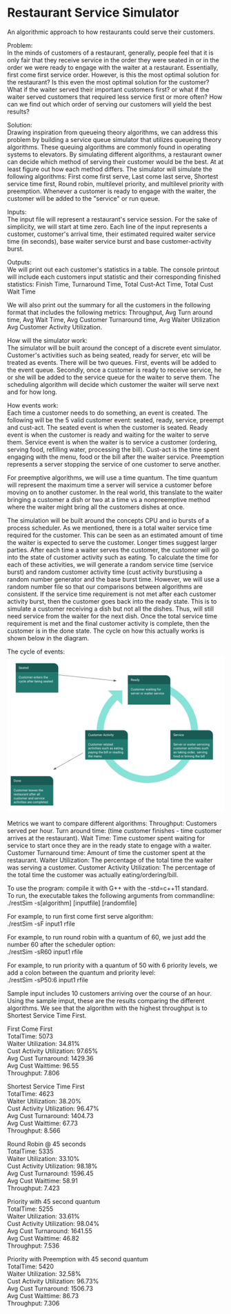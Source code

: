 # Restaurant Service Simulator
An algorithmic approach to how restaurants could serve their customers.

Problem:  
In the minds of customers of a restaurant, generally, people feel that it is only fair that they receive service in the order they were seated in or in the order we were ready to engage with the waiter at a restaurant. Essentially, first come first service order.  However, is this the most optimal solution for the restaurant? Is this even the most optimal solution for the customer? What if the waiter served their important customers first? or what if the waiter served customers that required less service first or more often?  How can we find out which order of serving our customers will yield the best results?  

Solution:  
Drawing inspiration from queueing theory algorithms, we can address this problem by building a service queue simulator that utilizes queueing theory algorithms. These queuing algorithms are commonly found in operating systems to elevators. By simulating different algorithms, a restaurant owner can decide which method of serving their customer would be the best. At at least figure out how each method differs.
The simulator will simulate the following algorithms: First come first serve, Last come last serve, Shortest service time first, Round robin, multilevel priority, and multilevel priority with preemption. Whenever a customer is ready to engage with the waiter, the customer will be added to the "service" or run queue.

Inputs:  
The input file will represent a restaurant's service session.  For the sake of simplicity, we will start at time zero. Each line of the input represents a customer, customer's arrival time, their estimated required waiter service time (in seconds), base waiter service burst and base customer-activity burst.

Outputs:  
We will print out each customer's statistics in a table. The console printout will include each customers input statistic and their corresponding finished statistics: 
Finish Time, Turnaround Time, Total Cust-Act Time, Total Cust Wait Time

We will also print out the summary for all the customers in the following format that includes the following metrics:
Throughput, Avg Turn around time, Avg Wait Time, Avg Customer Turnaround time, Avg Waiter Utilization Avg Customer Activity Utilization. 

How will the simulator work:  
The simulator will be built around the concept of a discrete event simulator.  Customer's activities such as being seated, ready for server, etc will be treated as events. There will be two queues. First, events will be added to the event queue. Secondly, once a customer is ready to receive service, he or she will be added to the service queue for the waiter to serve them. The scheduling algorithm will decide which customer the waiter will serve next and for how long.

How events work:  
Each time a customer needs to do something, an event is created.  The following will be the 5 valid customer event: seated, ready, service, preempt and cust-act.  The seated event is when the customer is seated. Ready event is when the customer is ready and waiting for the waiter to serve them. Service event is when the waiter is to service a customer (ordering, serving food, refilling water, processing the bill). Cust-act is the time spent engaging with the menu, food or the bill after the waiter service. Preemption represents a server stopping the service of one customer to serve another. 

For preemptive algorithms, we will use a time quantum. The time quantum will represent the maximum time a server will service a customer before moving on to another customer.  In the real world, this translate to the waiter bringing a customer a dish or two at a time vs a nonpreemptive method where the waiter might bring all the customers dishes at once. 

The simulation will be built around the concepts CPU and io bursts of a process scheduler. As we mentioned, there is a total waiter service time required for the customer. This can be seen as an estimated amount of time the waiter is expected to serve the customer. Longer times suggest larger parties.  After each time a waiter serves the customer, the customer will go into the state of customer activity such as eating.  To calculate the time for each of these activities, we will generate a random service time (service burst) and random customer activity time (cust activity  burst)using a random number generator and the base burst time. However, we will use a random number file so that our comparisons between algorithms are consistent. If the service time requirement is not met after each customer activity burst, then the customer goes back into the ready state.  This is to simulate a customer receiving a dish but not all the dishes. Thus, will still need service from the waiter for the next dish. Once the total service time requirement is met and the final customer activity is complete, then the customer is in the done state. The cycle on how this actually works is shown below in the diagram.

The cycle of events:  
![alt text](https://github.com/mrchowmein/Restaurant_Service_Simulator/blob/master/restsimcycle.png)

Metrics we want to compare different algorithms:
Throughput: Customers served per hour.
Turn around time: (time customer finishes - time customer arrives at the restaurant).
Wait Time: Time customer spent waiting for service to start once they are in the ready state to engage with a waiter.
Customer Turnaround time: Amount of time the customer spent at the restaurant. 
Waiter Utilization: The percentage of the total time the waiter was serving a customer.
Customer Activity Utilization: The percentage of the total time the customer was actually eating/ordering/bill.

To use the program: compile it with G++ with the -std=c++11 standard.  
To run, the executable takes the following arguments from commandline:  
./restSim -s[algorithm] [inputfile] [randomfile]

For example, to run first come first serve algorithm:  
./restSim -sF input1 rfile

For example, to run round robin with a quantum of 60, we just add the number 60 after the scheduler option:  
./restSim -sR60 input1 rfile

For example, to run priority with a quantum of 50 with 6 priority levels, we add a colon between the quantum and priority level:  
./restSim -sP50:6 input1 rfile

Sample input includes 10 customers arriving over the course of an hour.  
Using the sample imput, these are the results comparing the different algorithms. We see that the algorithm with the highest throughput is to Shortest Service Time First.

First Come First  
TotalTime: 5073  
Waiter Utilization: 34.81%  
Cust Activity Utilization: 97.65%  
Avg Cust Turnaround: 1429.36  
Avg Cust Waittime: 96.55  
Throughput: 7.806  

Shortest Service Time First  
TotalTime: 4623  
Waiter Utilization: 38.20%  
Cust Activity Utilization: 96.47%  
Avg Cust Turnaround: 1404.73  
Avg Cust Waittime: 67.73  
Throughput: 8.566  

Round Robin @ 45 seconds  
TotalTime: 5335  
Waiter Utilization: 33.10%  
Cust Activity Utilization: 98.18%  
Avg Cust Turnaround: 1596.45  
Avg Cust Waittime: 58.91  
Throughput: 7.423  

Priority with 45 second quantum  
TotalTime: 5255  
Waiter Utilization: 33.61%  
Cust Activity Utilization: 98.04%  
Avg Cust Turnaround: 1641.55  
Avg Cust Waittime: 46.82  
Throughput: 7.536  

Priority with Preemption with 45 second quantum   
TotalTime: 5420  
Waiter Utilization: 32.58%  
Cust Activity Utilization: 96.73%  
Avg Cust Turnaround: 1506.73  
Avg Cust Waittime: 86.73  
Throughput: 7.306  

